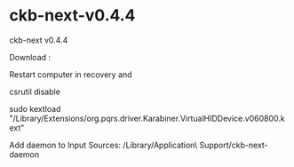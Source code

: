 # ckb-next-v0.4.4
ckb-next v0.4.4

Download :

Restart computer in recovery and 

csrutil disable

sudo kextload "/Library/Extensions/org.pqrs.driver.Karabiner.VirtualHIDDevice.v060800.kext"

Add daemon to Input Sources:
/Library/Application\ Support/ckb-next-daemon
